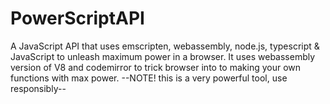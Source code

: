 # PowerScriptAPI
A JavaScript API that uses emscripten, webassembly, node.js, typescript &amp; JavaScript to unleash maximum power in a browser. It uses webassembly version of V8 and codemirror to trick browser into to making your own functions with max power. --NOTE! this is a very powerful tool, use responsibly--
